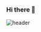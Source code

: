 ### Hi there 👋

![header](https://capsule-render.vercel.app/api?type=waving&color=3481FE&height=300&section=header&text=Welcome%20to%20Jungmin's%20Github%20&fontSize=50&fontColor=FFFFFF)



<!--
**min731/min731** is a ✨ _special_ ✨ repository because its `README.md` (this file) appears on your GitHub profile.

Here are some ideas to get you started:

- 🔭 I’m currently working on ...
- 🌱 I’m currently learning ...
- 👯 I’m looking to collaborate on ...
- 🤔 I’m looking for help with ...
- 💬 Ask me about ...
- 📫 How to reach me: ...
- 😄 Pronouns: ...
- ⚡ Fun fact: ...
-->

